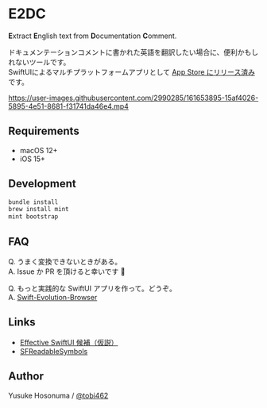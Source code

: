 # E2DC

**E**xtract **E**nglish text from **D**ocumentation **C**omment.

ドキュメンテーションコメントに書かれた英語を翻訳したい場合に、便利かもしれないツールです。<br>
SwiftUIによるマルチプラットフォームアプリとして [App Store にリリース済み](https://apps.apple.com/app/id1616576556) です。

https://user-images.githubusercontent.com/2990285/161653895-15af4026-5895-4e51-8681-f31741da46e4.mp4

## Requirements

- macOS 12+
- iOS 15+

## Development

```bash
bundle install
brew install mint
mint bootstrap
```

## FAQ

Q. うまく変換できないときがある。<br>
A. Issue か PR を頂けると幸いです 🙏

Q. もっと実践的な SwiftUI アプリを作って。どうぞ。<br>
A. [Swift-Evolution-Browser](https://github.com/YusukeHosonuma/Swift-Evolution-Browser/)

## Links

- [Effective SwiftUI 候補（仮説）](https://zenn.dev/tobi462/scraps/905f2e6ac9b895)
- [SFReadableSymbols](https://github.com/YusukeHosonuma/SFReadableSymbols)

## Author

Yusuke Hosonuma / [@tobi462](https://twitter.com/tobi462)
